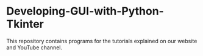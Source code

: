 # Developing-GUI-with-Python-Tkinter
This repository contains programs for the tutorials explained on our website and YouTube channel.
